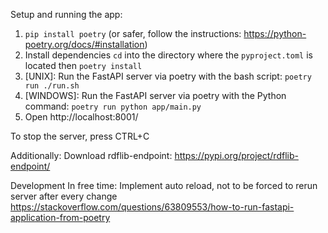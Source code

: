 Setup and running the app:

1. `pip install poetry` (or safer, follow the instructions: https://python-poetry.org/docs/#installation)
2. Install dependencies `cd` into the directory where the `pyproject.toml` is located then `poetry install`
3. [UNIX]: Run the FastAPI server via poetry with the bash script: `poetry run ./run.sh`
4. [WINDOWS]: Run the FastAPI server via poetry with the Python command: `poetry run python app/main.py`
5. Open http://localhost:8001/

To stop the server, press CTRL+C

Additionally:
Download rdflib-endpoint: https://pypi.org/project/rdflib-endpoint/

Development In free time:
Implement auto reload, not to be forced to rerun server after every change
https://stackoverflow.com/questions/63809553/how-to-run-fastapi-application-from-poetry
